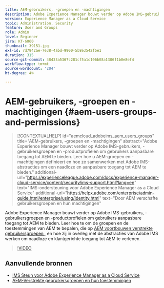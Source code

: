 ```yaml
---
title: AEM-gebruikers, -groepen en -machtigingen
description: Adobe Experience Manager bouwt verder op Adobe IMS-gebruikers, -gebruikersgroepen en -productprofielen om gebruikers aanpasbare toegang tot AEM te bieden. Leer hoe u AEM-groepen en -machtigingen definieert en hoe ze samenwerken met Adobe IMS-abstracties om een naadloze en aanpasbare toegang tot AEM te bieden.
version: Experience Manager as a Cloud Service
topic: Administration, Security
feature: User and Groups
role: Admin
level: Beginner
jira: KT-6060
thumbnail: 39151.jpg
exl-id: 7d7942ae-7e38-4abd-9900-5b8e3542f5e1
duration: 315
source-git-commit: 48433a5367c281cf5a1c106b08a1306f1b0e8ef4
workflow-type: tm+mt
source-wordcount: '204'
ht-degree: 4%

---
```


# AEM-gebruikers, -groepen en -machtigingen {#aem-users-groups-and-permissions}

>[!CONTEXTUALHELP]
>id="aemcloud_adobeims_aem_users_groups"
>title="AEM-gebruikers, -groepen en -machtigingen"
>abstract="Adobe Experience Manager bouwt verder op Adobe IMS-gebruikers, -gebruikersgroepen en -productprofielen om gebruikers aanpasbare toegang tot AEM te bieden. Leer hoe u AEM-groepen en -machtigingen definieert en hoe ze samenwerken met Adobe IMS-abstracties om een naadloze en aanpasbare toegang tot AEM te bieden."
>additional-url="https://experienceleague.adobe.com/docs/experience-manager-cloud-service/content/security/ims-support.html?lang=en" text="IMS-ondersteuning voor Adobe Experience Manager as a Cloud Service"
>additional-url="https://helpx.adobe.com/enterprise/admin-guide.html/enterprise/using/identity.html" text="Door AEM verschafte gebruikersgroepen en hun machtigingen"

Adobe Experience Manager bouwt verder op Adobe IMS-gebruikers, -gebruikersgroepen en -productprofielen om gebruikers aanpasbare toegang tot AEM te bieden. Leer hoe te om de groepen en de toestemmingen van AEM te bepalen, die op [ AEM voortbouwen verstrekte gebruikersgroepen ](https://experienceleague.adobe.com/en/docs/experience-manager-65/content/security/security#built-in-users-and-groups), en hoe zij in overleg met de abstracties van Adobe IMS werken om naadloze en klantgerichte toegang tot AEM te verlenen.

>[!VIDEO](https://video.tv.adobe.com/v/39151?quality=12&learn=on)

## Aanvullende bronnen

+ [ IMS Steun voor Adobe Experience Manager as a Cloud Service ](https://experienceleague.adobe.com/docs/experience-manager-cloud-service/content/security/ims-support.html)
+ [ AEM-Verstrekte gebruikersgroepen en hun toestemmingen ](https://experienceleague.adobe.com/docs/experience-manager-65/content/security/security.html)
